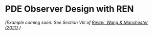 # PDE Observer Design with REN

*[Example coming soon. See Section VIII of [Revay, Wang & Manchester (2021)](https://doi.org/10.48550/arXiv.2104.05942).]*